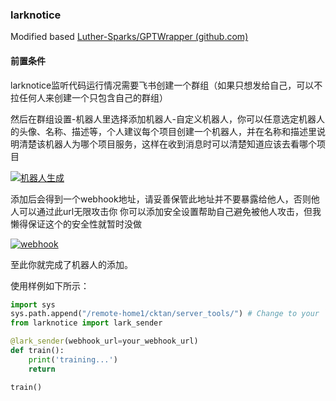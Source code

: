 ### larknotice

Modified based [Luther-Sparks/GPTWrapper (github.com)](https://github.com/Luther-Sparks/GPTWrapper)

#### 前置条件

larknotice监听代码运行情况需要飞书创建一个群组（如果只想发给自己，可以不拉任何人来创建一个只包含自己的群组）

然后在群组设置-机器人里选择添加机器人-自定义机器人，你可以任意选定机器人的头像、名称、描述等，个人建议每个项目创建一个机器人，并在名称和描述里说明清楚该机器人为哪个项目服务，这样在收到消息时可以清楚知道应该去看哪个项目

[![机器人生成](https://github.com/Luther-Sparks/GPTWrapper/raw/master/images/robot.PNG)](https://github.com/Luther-Sparks/GPTWrapper/blob/master/images/robot.PNG)

添加后会得到一个webhook地址，请妥善保管此地址并不要暴露给他人，否则他人可以通过此url无限攻击你 你可以添加安全设置帮助自己避免被他人攻击，但我懒得保证这个的安全性就暂时没做

[![webhook](https://github.com/Luther-Sparks/GPTWrapper/raw/master/images/webhook.png)](https://github.com/Luther-Sparks/GPTWrapper/blob/master/images/webhook.png)

至此你就完成了机器人的添加。


使用样例如下所示：

```python
import sys
sys.path.append("/remote-home1/cktan/server_tools/") # Change to your `server_tools` path
from larknotice import lark_sender

@lark_sender(webhook_url=your_webhook_url)
def train():
    print('training...')
    return 

train()
```
